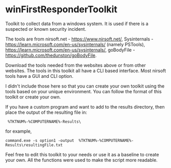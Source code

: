 # winFirstResponderToolkit

Toolkit to collect data from a windows system. It is used if there is a suspected or known security incident.

The tools are from nirsoft.net - https://www.nirsoft.net/, Sysinternals - https://learn.microsoft.com/en-us/sysinternals/ (namely PSTools), https://learn.microsoft.com/en-us/sysinternals/, goBodyFile - https://github.com/thedunston/goBodyFile.

Download the tools needed from the websites above or from other websites. The tools in this toolkit all have a CLI based interface. Most nirsoft tools have a GUI and CLI option.

I didn't include those here so that you can create your own toolkit using the tools based on your unique environment. You can follow the format of this toolkit or create your own.

If you have a custom program and want to add to the results directory, then place the output of the resulting file in:

````
 %TKTNUM%-%COMPUTERNAME%-Results\
````

for example,

````
command.exe -s option1 -output  %TKTNUM%-%COMPUTERNAME%-Results\resultingFile.txt
````

Feel free to edit this toolkit to your needs or use it as a baseline to create your own.  All the functions were used to make the script more readable.
